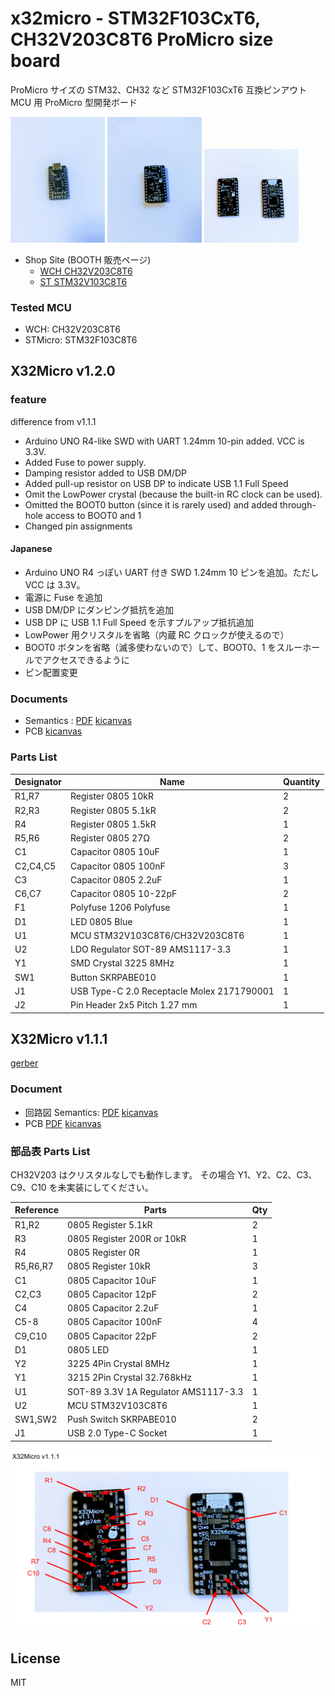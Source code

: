 # x32micro - STM32F103CxT6, CH32V203C8T6 ProMicro size board

ProMicro サイズの STM32、CH32 など STM32F103CxT6 互換ピンアウト MCU 用 ProMicro 型開発ボード

<img src="photos/x32micro-v1.1.1-front.jpg" width="30%"> <img src="photos/x32micro-v1.1.1-back.jpg" width="30%"> <img src="photos/x32micro-v1.1.1-pcb.jpg" width="30%">

- Shop Site (BOOTH 販売ページ)
  - [WCH CH32V203C8T6](https://74th.booth.pm/items/4492691)
  - [ST STM32V103C8T6](https://74th.booth.pm/items/4571728)

### Tested MCU

<!-- - STMicro: STM32F103C8T6 -->

- WCH: CH32V203C8T6
- STMicro: STM32F103C8T6

## X32Micro v1.2.0

### feature

difference from v1.1.1

- Arduino UNO R4-like SWD with UART 1.24mm 10-pin added. VCC is 3.3V.
- Added Fuse to power supply.
- Damping resistor added to USB DM/DP
- Added pull-up resistor on USB DP to indicate USB 1.1 Full Speed
- Omit the LowPower crystal (because the built-in RC clock can be used).
- Omitted the BOOT0 button (since it is rarely used) and added through-hole access to BOOT0 and 1
- Changed pin assignments

#### Japanese

- Arduino UNO R4 っぽい UART 付き SWD 1.24mm 10 ピンを追加。ただし VCC は 3.3V。
- 電源に Fuse を追加
- USB DM/DP にダンピング抵抗を追加
- USB DP に USB 1.1 Full Speed を示すプルアップ抵抗追加
- LowPower 用クリスタルを省略（内蔵 RC クロックが使えるので）
- BOOT0 ボタンを省略（滅多使わないので）して、BOOT0、1 をスルーホールでアクセスできるように
- ピン配置変更

### Documents

- Semantics : [PDF](f103cxt6/x32micro-v1.1.1-semantics.pdf) [kicanvas](https://kicanvas.org/?github=https%3A%2F%2Fgithub.com%2F74th%2Fx32promicro%2Fblob%2F1.2.0%2Ff103cxt6%2Fx32promicro.kicad_sch)
- PCB [kicanvas](https://kicanvas.org/?github=https%3A%2F%2Fgithub.com%2F74th%2Fx32promicro%2Fblob%2F1.2.0%2Ff103cxt6%2Fx32promicro.kicad_pcb)

### Parts List

| Designator | Name                                       | Quantity |
| ---------- | ------------------------------------------ | -------- |
| R1,R7      | Register 0805 10kR                         | 2        |
| R2,R3      | Register 0805 5.1kR                        | 2        |
| R4         | Register 0805 1.5kR                        | 1        |
| R5,R6      | Register 0805 27Ω                          | 2        |
| C1         | Capacitor 0805 10uF                        | 1        |
| C2,C4,C5   | Capacitor 0805 100nF                       | 3        |
| C3         | Capacitor 0805 2.2uF                       | 1        |
| C6,C7      | Capacitor 0805 10-22pF                     | 2        |
| F1         | Polyfuse 1206 Polyfuse                     | 1        |
| D1         | LED 0805 Blue                              | 1        |
| U1         | MCU STM32V103C8T6/CH32V203C8T6             | 1        |
| U2         | LDO Regulator SOT-89 AMS1117-3.3           | 1        |
| Y1         | SMD Crystal 3225 8MHz                      | 1        |
| SW1        | Button SKRPABE010                          | 1        |
| J1         | USB Type-C 2.0 Receptacle Molex 2171790001 | 1        |
| J2         | Pin Header 2x5 Pitch 1.27 mm               | 1        |

## X32Micro v1.1.1

[gerber](https://github.com/74th/x32promicro/releases/tag/1.1.1)

### Document

- 回路図 Semantics: [PDF](f103cxt6/x32micro-v1.1.1-semantics.pdf) [kicanvas](https://kicanvas.org/?github=https%3A%2F%2Fgithub.com%2F74th%2Fx32promicro%2Fblob%2F1.1.1%2Fx32promicro.kicad_sch)
- PCB [PDF](f103cxt6/x32micro-v1.1.1-pcb.pdf) [kicanvas](https://kicanvas.org/?github=https%3A%2F%2Fgithub.com%2F74th%2Fx32promicro%2Fblob%2F1.1.1%2Fx32promicro.kicad_pcb)

### 部品表 Parts List

CH32V203 はクリスタルなしでも動作します。
その場合 Y1、Y2、C2、C3、C9、C10 を未実装にしてください。

| Reference | Parts                                | Qty |
| --------- | ------------------------------------ | --- |
| R1,R2     | 0805 Register 5.1kR                  | 2   |
| R3        | 0805 Register 200R or 10kR           | 1   |
| R4        | 0805 Register 0R                     | 1   |
| R5,R6,R7  | 0805 Register 10kR                   | 3   |
| C1        | 0805 Capacitor 10uF                  | 1   |
| C2,C3     | 0805 Capacitor 12pF                  | 2   |
| C4        | 0805 Capacitor 2.2uF                 | 1   |
| C5-8      | 0805 Capacitor 100nF                 | 4   |
| C9,C10    | 0805 Capacitor 22pF                  | 2   |
| D1        | 0805 LED                             | 1   |
| Y2        | 3225 4Pin Crystal 8MHz               | 1   |
| Y1        | 3215 2Pin Crystal 32.768kHz          | 1   |
| U1        | SOT-89 3.3V 1A Regulator AMS1117-3.3 | 1   |
| U2        | MCU STM32V103C8T6                    | 1   |
| SW1,SW2   | Push Switch SKRPABE010               | 2   |
| J1        | USB 2.0 Type-C Socket                | 1   |

![parts](photos/x32micro-v1.1.1-parts-position.png)

## License

MIT
